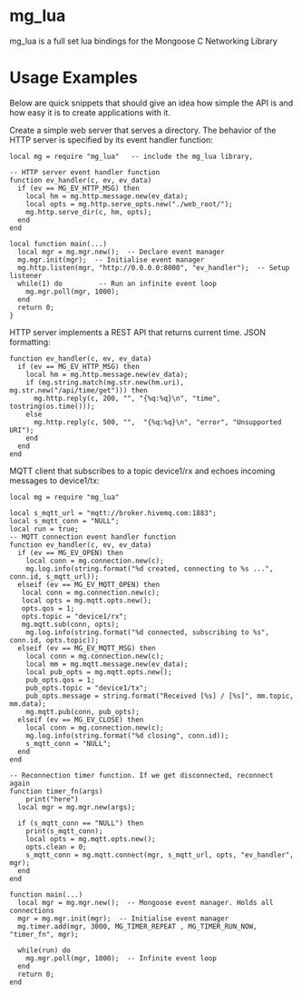 # mg_lua
mg_lua is a full set lua bindings for the Mongoose C Networking Library

# Usage Examples

Below are quick snippets that should give an idea how simple the API is and how easy it is to create applications with it.

Create a simple web server that serves a directory. The behavior of the HTTP server is specified by its event handler function:
```
local mg = require "mg_lua"   -- include the mg_lua library, 

-- HTTP server event handler function
function ev_handler(c, ev, ev_data) 
  if (ev == MG_EV_HTTP_MSG) then
    local hm = mg.http.message.new(ev_data);
    local opts = mg.http.serve_opts.new("./web_root/");
    mg.http.serve_dir(c, hm, opts);
  end
end

local function main(...) 
  local mgr = mg.mgr.new();  -- Declare event manager
  mg.mgr.init(mgr);  -- Initialise event manager
  mg.http.listen(mgr, "http://0.0.0.0:8000", "ev_handler");  -- Setup listener
  while(1) do         -- Run an infinite event loop
    mg.mgr.poll(mgr, 1000);
  end
  return 0;
}
```
HTTP server implements a REST API that returns current time. JSON formatting:
```
function ev_handler(c, ev, ev_data) 
  if (ev == MG_EV_HTTP_MSG) then
    local hm = mg.http.message.new(ev_data);
    if (mg.string.match(mg.str.new(hm.uri), mg.str.new("/api/time/get"))) then
      mg.http.reply(c, 200, "", "{%q:%q}\n", "time", tostring(os.time()));
    else
      mg.http.reply(c, 500, "",  "{%q:%q}\n", "error", "Unsupported URI"); 
    end
  end
end
```
MQTT client that subscribes to a topic device1/rx and echoes incoming messages to device1/tx:
```
local mg = require "mg_lua"

local s_mqtt_url = "mqtt://broker.hivemq.com:1883";
local s_mqtt_conn = "NULL";
local run = true;
-- MQTT connection event handler function
function ev_handler(c, ev, ev_data)
  if (ev == MG_EV_OPEN) then
    local conn = mg.connection.new(c);
    mg.log.info(string.format("%d created, connecting to %s ...", conn.id, s_mqtt_url));
  elseif (ev == MG_EV_MQTT_OPEN) then
   local conn = mg.connection.new(c);
   local opts = mg.mqtt.opts.new();
   opts.qos = 1;
   opts.topic = "device1/rx";
   mg.mqtt.sub(conn, opts);
    mg.log.info(string.format("%d connected, subscribing to %s", conn.id, opts.topic));
  elseif (ev == MG_EV_MQTT_MSG) then
    local conn = mg.connection.new(c);
    local mm = mg.mqtt.message.new(ev_data);
    local pub_opts = mg.mqtt.opts.new();
    pub_opts.qos = 1;
    pub_opts.topic = "device1/tx";
    pub_opts.message = string.format("Received [%s] / [%s]", mm.topic, mm.data);
    mg.mqtt.pub(conn, pub_opts);
  elseif (ev == MG_EV_CLOSE) then
    local conn = mg.connection.new(c);
    mg.log.info(string.format("%d closing", conn.id));
    s_mqtt_conn = "NULL";
  end
end

-- Reconnection timer function. If we get disconnected, reconnect again
function timer_fn(args)
	print("here")
  local mgr = mg.mgr.new(args);
  
  if (s_mqtt_conn == "NULL") then
    print(s_mqtt_conn);
    local opts = mg.mqtt.opts.new();
    opts.clean = 0;
    s_mqtt_conn = mg.mqtt.connect(mgr, s_mqtt_url, opts, "ev_handler", mgr);
  end
end

function main(...)
  local mgr = mg.mgr.new();  -- Mongoose event manager. Holds all connections
  mgr = mg.mgr.init(mgr);  -- Initialise event manager
  mg.timer.add(mgr, 3000, MG_TIMER_REPEAT , MG_TIMER_RUN_NOW, "timer_fn", mgr);

  while(run) do
    mg.mgr.poll(mgr, 1000);  -- Infinite event loop
  end
  return 0;
end

```
